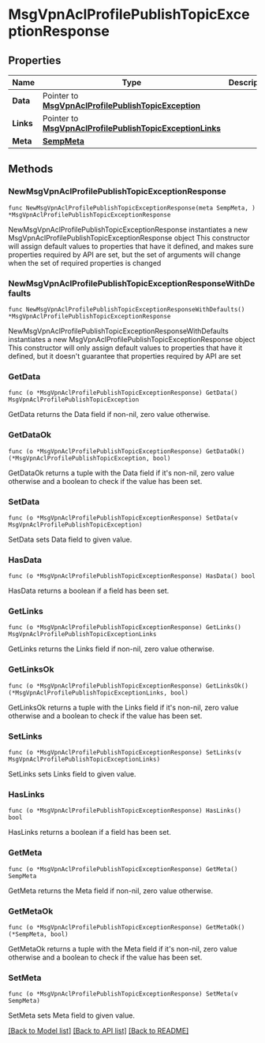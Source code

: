 # MsgVpnAclProfilePublishTopicExceptionResponse

## Properties

Name | Type | Description | Notes
------------ | ------------- | ------------- | -------------
**Data** | Pointer to [**MsgVpnAclProfilePublishTopicException**](MsgVpnAclProfilePublishTopicException.md) |  | [optional] 
**Links** | Pointer to [**MsgVpnAclProfilePublishTopicExceptionLinks**](MsgVpnAclProfilePublishTopicExceptionLinks.md) |  | [optional] 
**Meta** | [**SempMeta**](SempMeta.md) |  | 

## Methods

### NewMsgVpnAclProfilePublishTopicExceptionResponse

`func NewMsgVpnAclProfilePublishTopicExceptionResponse(meta SempMeta, ) *MsgVpnAclProfilePublishTopicExceptionResponse`

NewMsgVpnAclProfilePublishTopicExceptionResponse instantiates a new MsgVpnAclProfilePublishTopicExceptionResponse object
This constructor will assign default values to properties that have it defined,
and makes sure properties required by API are set, but the set of arguments
will change when the set of required properties is changed

### NewMsgVpnAclProfilePublishTopicExceptionResponseWithDefaults

`func NewMsgVpnAclProfilePublishTopicExceptionResponseWithDefaults() *MsgVpnAclProfilePublishTopicExceptionResponse`

NewMsgVpnAclProfilePublishTopicExceptionResponseWithDefaults instantiates a new MsgVpnAclProfilePublishTopicExceptionResponse object
This constructor will only assign default values to properties that have it defined,
but it doesn't guarantee that properties required by API are set

### GetData

`func (o *MsgVpnAclProfilePublishTopicExceptionResponse) GetData() MsgVpnAclProfilePublishTopicException`

GetData returns the Data field if non-nil, zero value otherwise.

### GetDataOk

`func (o *MsgVpnAclProfilePublishTopicExceptionResponse) GetDataOk() (*MsgVpnAclProfilePublishTopicException, bool)`

GetDataOk returns a tuple with the Data field if it's non-nil, zero value otherwise
and a boolean to check if the value has been set.

### SetData

`func (o *MsgVpnAclProfilePublishTopicExceptionResponse) SetData(v MsgVpnAclProfilePublishTopicException)`

SetData sets Data field to given value.

### HasData

`func (o *MsgVpnAclProfilePublishTopicExceptionResponse) HasData() bool`

HasData returns a boolean if a field has been set.

### GetLinks

`func (o *MsgVpnAclProfilePublishTopicExceptionResponse) GetLinks() MsgVpnAclProfilePublishTopicExceptionLinks`

GetLinks returns the Links field if non-nil, zero value otherwise.

### GetLinksOk

`func (o *MsgVpnAclProfilePublishTopicExceptionResponse) GetLinksOk() (*MsgVpnAclProfilePublishTopicExceptionLinks, bool)`

GetLinksOk returns a tuple with the Links field if it's non-nil, zero value otherwise
and a boolean to check if the value has been set.

### SetLinks

`func (o *MsgVpnAclProfilePublishTopicExceptionResponse) SetLinks(v MsgVpnAclProfilePublishTopicExceptionLinks)`

SetLinks sets Links field to given value.

### HasLinks

`func (o *MsgVpnAclProfilePublishTopicExceptionResponse) HasLinks() bool`

HasLinks returns a boolean if a field has been set.

### GetMeta

`func (o *MsgVpnAclProfilePublishTopicExceptionResponse) GetMeta() SempMeta`

GetMeta returns the Meta field if non-nil, zero value otherwise.

### GetMetaOk

`func (o *MsgVpnAclProfilePublishTopicExceptionResponse) GetMetaOk() (*SempMeta, bool)`

GetMetaOk returns a tuple with the Meta field if it's non-nil, zero value otherwise
and a boolean to check if the value has been set.

### SetMeta

`func (o *MsgVpnAclProfilePublishTopicExceptionResponse) SetMeta(v SempMeta)`

SetMeta sets Meta field to given value.



[[Back to Model list]](../README.md#documentation-for-models) [[Back to API list]](../README.md#documentation-for-api-endpoints) [[Back to README]](../README.md)


